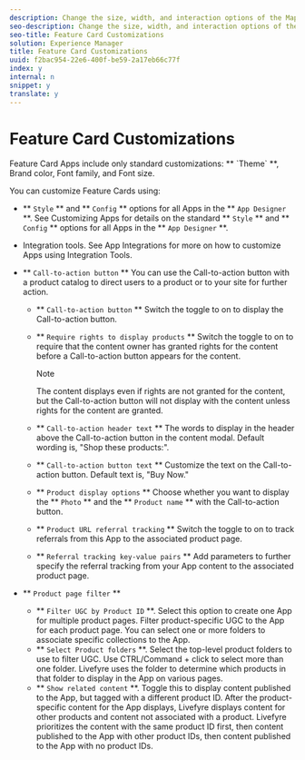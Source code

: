 ```yaml
---
description: Change the size, width, and interaction options of the Map app.
seo-description: Change the size, width, and interaction options of the Map app.
seo-title: Feature Card Customizations
solution: Experience Manager
title: Feature Card Customizations
uuid: f2bac954-22e6-400f-be59-2a17eb66c77f
index: y
internal: n
snippet: y
translate: y
---
```


# Feature Card Customizations


<a id="section_uds_gzm_5y"></a>

<!-- r_feature_card_customization.dita --> Feature Card Apps include only standard customizations: ** `Theme` **, Brand color, Font family, and Font size.
You can customize Feature Cards using:

* ** `Style` ** and ** `Config` ** options for all Apps in the ** `App Designer` **. See Customizing Apps for details on the standard ** `Style` ** and ** `Config` ** options for all Apps in the ** `App Designer` **.
* Integration tools. See App Integrations for more on how to customize Apps using Integration Tools.
* ** `Call-to-action button` ** You can use the Call-to-action button with a product catalog to direct users to a product or to your site for further action.

    * ** `Call-to-action button` ** Switch the toggle to on to display the Call-to-action button.

    * ** `Require rights to display products` ** Switch the toggle to on to require that the content owner has granted rights for the content before a Call-to-action button appears for the content.

      >[!NOTE]
      >
      >The content displays even if rights are not granted for the content, but the Call-to-action button will not display with the content unless rights for the content are granted.

    * ** `Call-to-action header text` ** The words to display in the header above the Call-to-action button in the content modal. Default wording is, "Shop these products:".

    * ** `Call-to-action button text` ** Customize the text on the Call-to-action button. Default text is, "Buy Now."

    * ** `Product display options` ** Choose whether you want to display the ** `Photo` ** and the ** `Product name` ** with the Call-to-action button. 

    * ** `Product URL referral tracking` ** Switch the toggle to on to track referrals from this App to the associated product page.

    * ** `Referral tracking key-value pairs` ** Add parameters to further specify the referral tracking from your App content to the associated product page.


* ** `Product page filter` **
    * ** `Filter UGC by Product ID` **. Select this option to create one App for multiple product pages. Filter product-specific UGC to the App for each product page. You can select one or more folders to associate specific collections to the App.
    * ** `Select Product folders` **. Select the top-level product folders to use to filter UGC. Use CTRL/Command + click to select more than one folder. Livefyre uses the folder to determine which products in that folder to display in the App on various pages.
    * ** `Show related content` **. Toggle this to display content published to the App, but tagged with a different product ID. After the product-specific content for the App displays, Livefyre displays content for other products and content not associated with a product. Livefyre prioritizes the content with the same product ID first, then content published to the App with other product IDs, then content published to the App with no product IDs.

